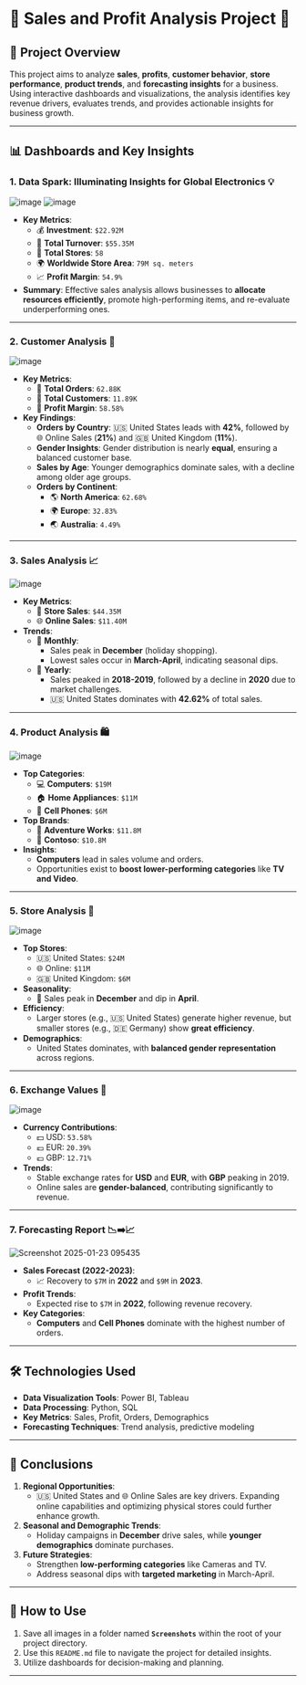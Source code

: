 # 🌟 **Sales and Profit Analysis Project** 🌟

## **📖 Project Overview**
This project aims to analyze **sales**, **profits**, **customer behavior**, **store performance**, **product trends**, and **forecasting insights** for a business. Using interactive dashboards and visualizations, the analysis identifies key revenue drivers, evaluates trends, and provides actionable insights for business growth.

---

## **📊 Dashboards and Key Insights**

### **1. Data Spark: Illuminating Insights for Global Electronics 💡**
![image](https://github.com/user-attachments/assets/62756407-1fec-49a4-bb4f-4cd26685ae8a)
![image](https://github.com/user-attachments/assets/f63d7bfe-a143-4fbb-bde9-6b04fc329ddf)

- **Key Metrics**:
  - 💰 **Investment**: `$22.92M`  
  - 🔄 **Total Turnover**: `$55.35M`  
  - 🏢 **Total Stores**: `58`  
  - 🌍 **Worldwide Store Area**: `79M sq. meters`  
  - 📈 **Profit Margin**: `54.9%`
- **Summary**: Effective sales analysis allows businesses to **allocate resources efficiently**, promote high-performing items, and re-evaluate underperforming ones.

---

### **2. Customer Analysis 👥**
![image](https://github.com/user-attachments/assets/a5bba5b2-9008-49de-886f-651db3572161)

- **Key Metrics**:
  - 🛒 **Total Orders**: `62.88K`  
  - 👤 **Total Customers**: `11.89K`  
  - 💸 **Profit Margin**: `58.58%`  
- **Key Findings**:
  - **Orders by Country**: 🇺🇸 United States leads with **42%**, followed by 🌐 Online Sales (**21%**) and 🇬🇧 United Kingdom (**11%**).
  - **Gender Insights**: Gender distribution is nearly **equal**, ensuring a balanced customer base.
  - **Sales by Age**: Younger demographics dominate sales, with a decline among older age groups.
  - **Orders by Continent**:
    - 🌎 **North America**: `62.68%`
    - 🌍 **Europe**: `32.83%`
    - 🌏 **Australia**: `4.49%`

---

### **3. Sales Analysis 📈**
![image](https://github.com/user-attachments/assets/859faab1-d121-4518-a111-d8f9ea85af6f)

- **Key Metrics**:
  - 🏬 **Store Sales**: `$44.35M`  
  - 🌐 **Online Sales**: `$11.40M`  
- **Trends**:
  - 📅 **Monthly**:
    - Sales peak in **December** (holiday shopping).  
    - Lowest sales occur in **March-April**, indicating seasonal dips.
  - 📆 **Yearly**:
    - Sales peaked in **2018-2019**, followed by a decline in **2020** due to market challenges.
    - 🇺🇸 United States dominates with **42.62%** of total sales.

---

### **4. Product Analysis 🛍️**
![image](https://github.com/user-attachments/assets/b6338090-c05c-4d9b-a47f-033786132f59)

- **Top Categories**:
  - 💻 **Computers**: `$19M`  
  - 🏠 **Home Appliances**: `$11M`  
  - 📱 **Cell Phones**: `$6M`  
- **Top Brands**:
  - 🌟 **Adventure Works**: `$11.8M`
  - 🌟 **Contoso**: `$10.8M`
- **Insights**:
  - **Computers** lead in sales volume and orders.  
  - Opportunities exist to **boost lower-performing categories** like **TV and Video**.

---

### **5. Store Analysis 🏬**
![image](https://github.com/user-attachments/assets/289c37d1-ae61-4bf0-b9cd-e89af2cd1f41)

- **Top Stores**:
  - 🇺🇸 United States: `$24M`  
  - 🌐 Online: `$11M`  
  - 🇬🇧 United Kingdom: `$6M`  
- **Seasonality**:
  - 📅 Sales peak in **December** and dip in **April**.
- **Efficiency**:
  - Larger stores (e.g., 🇺🇸 United States) generate higher revenue, but smaller stores (e.g., 🇩🇪 Germany) show **great efficiency**.
- **Demographics**:
  - United States dominates, with **balanced gender representation** across regions.

---

### **6. Exchange Values 💱**
![image](https://github.com/user-attachments/assets/b87896c3-4c2e-4f36-a356-a8ac0ac12054)

- **Currency Contributions**:
  - 💵 USD: `53.58%`
  - 💶 EUR: `20.39%`
  - 💷 GBP: `12.71%`
- **Trends**:
  - Stable exchange rates for **USD** and **EUR**, with **GBP** peaking in 2019.  
  - Online sales are **gender-balanced**, contributing significantly to revenue.

---

### **7. Forecasting Report 📉➡️📈**
![Screenshot 2025-01-23 095435](https://github.com/user-attachments/assets/da0b9348-43d5-4af9-94c8-49baea2a57b4)

- **Sales Forecast (2022-2023)**:
  - 📈 Recovery to `$7M` in **2022** and `$9M` in **2023**.
- **Profit Trends**:
  - Expected rise to `$7M` in **2022**, following revenue recovery.
- **Key Categories**:
  - **Computers** and **Cell Phones** dominate with the highest number of orders.

---

## **🛠️ Technologies Used**
- **Data Visualization Tools**: Power BI, Tableau  
- **Data Processing**: Python, SQL  
- **Key Metrics**: Sales, Profit, Orders, Demographics  
- **Forecasting Techniques**: Trend analysis, predictive modeling  

---

## **📌 Conclusions**
1. **Regional Opportunities**:
   - 🇺🇸 United States and 🌐 Online Sales are key drivers. Expanding online capabilities and optimizing physical stores could further enhance growth.
2. **Seasonal and Demographic Trends**:
   - Holiday campaigns in **December** drive sales, while **younger demographics** dominate purchases.
3. **Future Strategies**:
   - Strengthen **low-performing categories** like Cameras and TV.
   - Address seasonal dips with **targeted marketing** in March-April.

---

## **📂 How to Use**
1. Save all images in a folder named **`Screenshots`** within the root of your project directory.
2. Use this `README.md` file to navigate the project for detailed insights.
3. Utilize dashboards for decision-making and planning.

---

